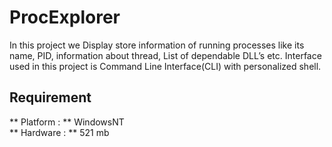# ProcExplorer  
In this project we Display store information of running processes like its name, PID, information about thread, List of dependable DLL’s etc. Interface used in this project is Command Line Interface(CLI) with personalized shell.    
## Requirement   
** Platform : ** WindowsNT  
** Hardware : ** 521 mb
